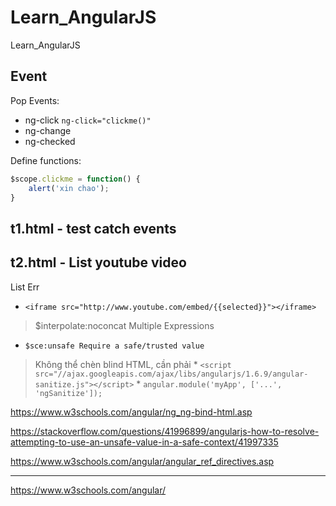# Learn_AngularJS
Learn_AngularJS

## Event

Pop Events:

* ng-click `ng-click="clickme()"`
* ng-change
* ng-checked

Define functions:

```js
$scope.clickme = function() {
	alert('xin chao');
}
```

## t1.html - test catch events

## t2.html - List youtube video

List Err

* `<iframe src="http://www.youtube.com/embed/{{selected}}"></iframe>`
> $interpolate:noconcat
Multiple Expressions

* `$sce:unsafe Require a safe/trusted value`
> Không thể chèn blind HTML, cần phải
	* `<script src="//ajax.googleapis.com/ajax/libs/angularjs/1.6.9/angular-sanitize.js"></script>`
	* `angular.module('myApp', ['...', 'ngSanitize']);`

https://www.w3schools.com/angular/ng_ng-bind-html.asp

https://stackoverflow.com/questions/41996899/angularjs-how-to-resolve-attempting-to-use-an-unsafe-value-in-a-safe-context/41997335



https://www.w3schools.com/angular/angular_ref_directives.asp

---
https://www.w3schools.com/angular/